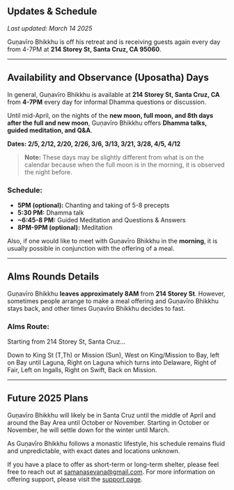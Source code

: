 ## Updates & Schedule

_Last updated: March 14 2025_

Guṇavīro Bhikkhu is off his retreat and is receiving guests again every day from 4-7PM at **214 Storey St, Santa Cruz, CA 95060**.

---

## Availability and Observance (Uposatha) Days

In general, Guṇavīro Bhikkhu is available at **214 Storey St, Santa Cruz, CA** from **4-7PM** every day for informal Dhamma questions or discussion.

Until mid-April, on the nights of the **new moon, full moon, and 8th days after the full and new moon**, Guṇavīro Bhikkhu offers **Dhamma talks, guided meditation, and Q&A**.

**Dates: 2/5, 2/12, 2/20, 2/26, 3/6, 3/13, 3/21, 3/28, 4/5, 4/12**

> **Note:** These days may be slightly different from what is on the calendar because when the full moon is in the morning, it is observed the night before.

### Schedule:

- **5PM (optional):** Chanting and taking of 5-8 precepts
- **5:30 PM:** Dhamma talk
- **~6:45-8 PM:** Guided Meditation and Questions & Answers
- **8PM-9PM (optional):** Meditation

Also, if one would like to meet with Guṇavīro Bhikkhu in the **morning**, it is usually possible in conjunction with the offering of a meal.

---

## Alms Rounds Details

Guṇavīro Bhikkhu **leaves approximately 8AM** from **214 Storey St**. However, sometimes people arrange to make a meal offering and Guṇavīro Bhikkhu stays back, and other times Guṇavīro Bhikkhu decides to fast.

### **Alms Route:**

Starting from 214 Storey St, Santa Cruz…

Down to King St (T,Th) or Mission (Sun), West on King/Mission to Bay, left on Bay until Laguna, Right on Laguna which turns into Delaware, Right of Fair, Left on Ingalls, Right on Swift, Back on Mission.

---

## Future 2025 Plans

Guṇavīro Bhikkhu will likely be in Santa Cruz until the middle of April and around the Bay Area until October or November. Starting in October or November, he will settle down for the winter until March.

As Guṇavīro Bhikkhu follows a monastic lifestyle, his schedule remains fluid and unpredictable, with exact dates and locations unknown.

If you have a place to offer as short-term or long-term shelter, please feel free to reach out at [samanasevana@gmail.com](mailto:samanasevana@gmail.com). For more information on offering support, please visit the [support page](/support).
